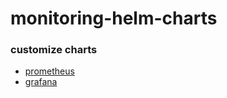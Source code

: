 # monitoring-helm-charts

### customize charts

- [prometheus](https://github.com/prometheus-community/helm-charts/tree/main/charts/prometheus)
- [grafana](https://github.com/grafana/helm-charts/tree/main/charts/grafana)

